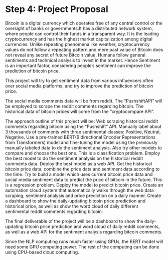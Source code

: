 # Step 4: Project Proposal

Bitcoin is a digital currency which operates free of any central control or the oversight of banks or governments.It has a distributed network system, where people can control their funds in a transparent way. It is the leading cryptocurrency and has the highest market capitalization among digital currencies. Unlike repeating phenomena like weather, cryptocurrency values do not follow a repeating pattern and mere past value of Bitcoin does not reveal any secret of future Bitcoin value. Humans follow general sentiments and technical analysis to invest in the market. Hence Sentiment is an important factor, considering people’s sentiment can improve the prediction of bitcoin price. 

This project will try to get sentiment data from various influencers often over social media platforms, and try to improve the prediction of bitcoin price.

The social media comments data will be from reddit. The “PushshiftAPI” will be employed to scrape the reddit comments regarding bitcoin. The historical data of bitcoin prices will come from the “cryptocompare API”. 

The approach outline of this project will be:
Web scraping historical reddit comments regarding bitcoin using the “Pushshift” API.
Manually label about 3 thousands of comments with three sentimental classes: Positive, Neutral, Negative.
Use a pre-trained BERT(Bidirectional Encoder Representations from Transformers) model and fine-tuning the model using the previously manually labeled data to do the sentiment analysis. Also try other models to compare and choose the best one. This is a classification problem.
Employ the best model to do the sentiment analysis on the historical reddit comments data.
Deploy the best model as a web API.
Get the historical bitcoin price data, combine the price data and sentiment data according to the time.
Try to build a model which uses current bitcoin price data and social media sentiment data to predict the price of bitcoin in the future. This is a regression problem.
Deploy the model to predict bitcoin price.
Create an automation cloud system that automatically walks through the web data scraping, sentiment analysis and price prediction on a daily manner.
Create a dashboard to show the daily-updating bitcoin price prediction and historical price, as well as show the word cloud of daily different sentimental reddit comments regarding bitcoin.

The final deliverable of the project will be a dashboard to show the daily-updating bitcoin price prediction and word cloud of daily reddit comments, as well as a web API for the sentiment analysis regarding bitcoin comments.

Since the NLP computing runs much faster using GPUs, the BERT model will need some GPU computing power. The rest of the computing can be done using CPU-based cloud computing.




